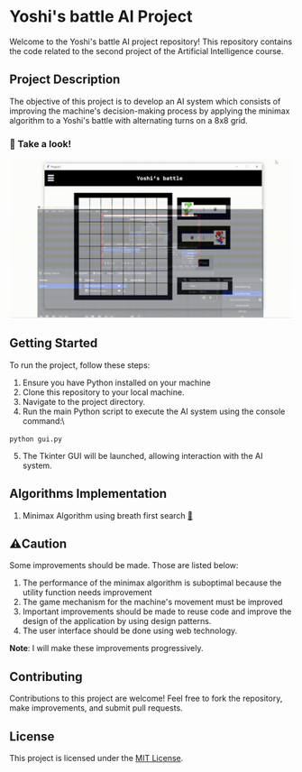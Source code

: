 # Yoshi's battle AI Project

Welcome to the Yoshi's battle AI project repository! This repository contains the code related to the second project of the Artificial Intelligence course.

## Project Description

The objective of this project is to develop an AI system which consists of improving the machine's decision-making process by applying the minimax algorithm to a Yoshi's battle with alternating turns on a 8x8 grid.

### 👀 Take a look!

![image](proyecto/images/sample_video.gif)

## Getting Started

To run the project, follow these steps:

1. Ensure you have Python installed on your machine
2. Clone this repository to your local machine.
3. Navigate to the project directory.
4. Run the main Python script to execute the AI system using the console command:\

`python gui.py `

5. The Tkinter GUI will be launched, allowing interaction with the AI system.

## Algorithms Implementation

1. Minimax Algorithm using breath first search [📄](proyecto/bfs.py)

## ⚠️Caution

Some improvements should be made. Those are listed below:

1. The performance of the minimax algorithm is suboptimal because the utility function needs improvement
2. The game mechanism for the machine's movement must be improved
3. Important improvements should be made to reuse code and improve the design of the application by using design patterns.
4. The user interface should be done using web technology.

**Note**: I will make these improvements progressively.

## Contributing

Contributions to this project are welcome! Feel free to fork the repository, make improvements, and submit pull requests.

## License

This project is licensed under the [MIT License](LICENSE).
